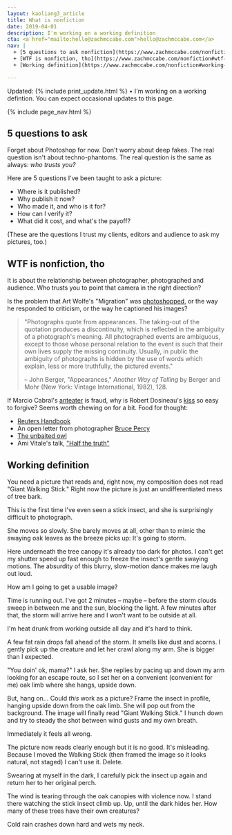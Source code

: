 ```yaml
---
layout: kaoliang3_article
title: What is nonfiction
date: 2019-04-01
description: I'm working on a working definition
cta: <a href="mailto:hello@zachmccabe.com">hello@zachmccabe.com</a>
nav: |
  + [5 questions to ask nonfiction](https://www.zachmccabe.com/nonfiction#5-questions-to-ask-nonfiction)
  + [WTF is nonfiction, tho](https://www.zachmccabe.com/nonfiction#wtf-is-nonfiction-tho)
  + [Working definition](https://www.zachmccabe.com/nonfiction#working-definition)

---
```



Updated: {% include print_update.html %} • I'm working on a working defintion. You can expect occasional updates to this page.



{% include page_nav.html %}



## 5 questions to ask

Forget about Photoshop for now. Don't worry about deep fakes. The real question isn't about techno-phantoms. The real question is the same as always: *who trusts you?*

Here are 5 questions I've been taught to ask a picture:

+ Where is it published?
+ Why publish it now?
+ Who made it, and who is it for?
+ How can I verify it?
+ What did it cost, and what's the payoff?

(These are the questions I trust my clients, editors and audience to ask my pictures, too.)



## WTF is nonfiction, tho

It is about the relationship between photographer, photographed and audience. Who trusts you to point that camera in the right direction?

Is the problem that Art Wolfe's "Migration" was [photoshopped,](https://www.washington.edu/alumni/columns/dec98/wolfe4.html) or the way he responded to criticism, or the way he captioned his images?

> "Photographs quote from appearances. The taking-out of the quotation produces a discontinuity, which is reflected in the ambiguity of a photograph's meaning. All photographed events are ambiguous, except to those whose personal relation to the event is such that their own lives supply the missing continuity. Usually, in public the ambiguity of photographs is hidden by the use of words which explain, less or more truthfully, the pictured events."
>
> – John Berger, "Appearances," *Another Way of Telling* by Berger and Mohr (New York: Vintage International, 1982), 128. 

If Marcio Cabral's [anteater](https://www.nhm.ac.uk/press-office/Wildlife-Photographer-of-the-Year/wildlife-photographer-of-the-year-image-disqualified.html) is fraud, why is Robert Dosineau's [kiss](http://www.bbc.com/culture/story/20170213-the-iconic-photo-that-symbolises-love) so easy to forgive? Seems worth chewing on for a bit. Food for thought:

+ [Reuters Handbook](http://handbook.reuters.com/index.php?title=A_Brief_Guide_to_Standards,_Photoshop_and_Captions)
+ An open letter from photographer [Bruce Percy](https://www.brucepercy.co.uk/blog/2017/5/22/photographers-code-of-conduct)
+ [The unbaited owl](https://www.danieldietrichphotography.com/blog/2014/10/theunbaitedowl)
+ Ami Vitale's talk, ["Half the truth"](https://m.youtube.com/watch?v=PjU8vtBpX0E)



## Working definition

You need a picture that reads and, right now, my composition does not read "Giant Walking Stick." Right now the picture is just an undifferentiated mess of tree bark.

This is the first time I've even seen a stick insect, and she is surprisingly difficult to photograph.

She moves so slowly. She barely moves at all, other than to mimic the swaying oak leaves as the breeze picks up: It's going to storm.

Here underneath the tree canopy it's already too dark for photos. I can't get my shutter speed up fast enough to freeze the insect's gentle swaying motions. The absurdity of this blurry, slow-motion dance makes me laugh out loud.

How am I going to get a usable image?

Time is running out. I've got 2 minutes – maybe – before the storm clouds sweep in between me and the sun, blocking the light. A few minutes after that, the storm will arrive here and I won't want to be outside at all.

I'm heat drunk from working outside all day and it's hard to think.

A few fat rain drops fall ahead of the storm. It smells like dust and acorns. I gently pick up the creature and let her crawl along my arm. She is bigger than I expected.

"You doin' ok, mama?" I ask her. She replies by pacing up and down my arm looking for an escape route, so I set her on a convenient (convenient for me) oak limb where she hangs, upside down.

But, hang on… Could *this* work as a picture? Frame the insect in profile, hanging upside down from the oak limb. She will pop out from the background. The image will finally read "Giant Walking Stick." I hunch down and try to steady the shot between wind gusts and my own breath.

Immediately it feels all wrong.

The picture now reads clearly enough but it is no good. It's misleading. Because I moved the Walking Stick (then framed the image so it looks natural, not staged) I can't use it. Delete.

Swearing at myself in the dark, I carefully pick the insect up again and return her to her original perch.

The wind is tearing through the oak canopies with violence now. I stand there watching the stick insect climb up. Up, until the dark hides her. How many of these trees have their own creatures?

Cold rain crashes down hard and wets my neck.
